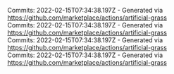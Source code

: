 Commits: 2022-02-15T07:34:38.197Z - Generated via https://github.com/marketplace/actions/artificial-grass
<br>
Commits: 2022-02-15T07:34:38.197Z - Generated via https://github.com/marketplace/actions/artificial-grass
<br>
Commits: 2022-02-15T07:34:38.197Z - Generated via https://github.com/marketplace/actions/artificial-grass
<br>
Commits: 2022-02-15T07:34:38.197Z - Generated via https://github.com/marketplace/actions/artificial-grass
<br>
